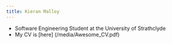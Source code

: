 ```yaml
---
title: Kieran Malloy
---
```


- Software Engineering Student at the University of Strathclyde
- My CV is [here] (/media/Awesome_CV.pdf)

